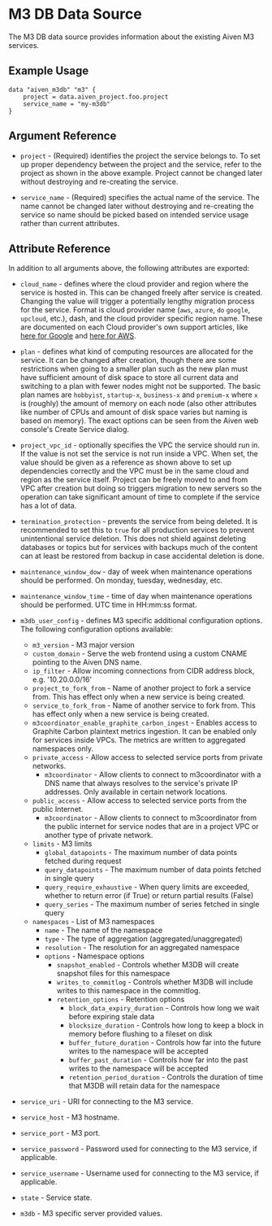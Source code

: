 # M3 DB Data Source

The M3 DB data source provides information about the existing Aiven M3 services.

## Example Usage

```hcl
data "aiven_m3db" "m3" {
    project = data.aiven_project.foo.project
    service_name = "my-m3db"
}
```

## Argument Reference

* `project` - (Required) identifies the project the service belongs to. To set up proper dependency
between the project and the service, refer to the project as shown in the above example.
Project cannot be changed later without destroying and re-creating the service.

* `service_name` - (Required) specifies the actual name of the service. The name cannot be changed
later without destroying and re-creating the service so name should be picked based on
intended service usage rather than current attributes.

## Attribute Reference

In addition to all arguments above, the following attributes are exported:

* `cloud_name` - defines where the cloud provider and region where the service is hosted
in. This can be changed freely after service is created. Changing the value will trigger
a potentially lengthy migration process for the service. Format is cloud provider name
(`aws`, `azure`, `do` `google`, `upcloud`, etc.), dash, and the cloud provider
specific region name. These are documented on each Cloud provider's own support articles,
like [here for Google](https://cloud.google.com/compute/docs/regions-zones/) and
[here for AWS](https://docs.aws.amazon.com/AmazonRDS/latest/UserGuide/Concepts.RegionsAndAvailabilityZones.html).

* `plan` - defines what kind of computing resources are allocated for the service. It can
be changed after creation, though there are some restrictions when going to a smaller
plan such as the new plan must have sufficient amount of disk space to store all current
data and switching to a plan with fewer nodes might not be supported. The basic plan
names are `hobbyist`, `startup-x`, `business-x` and `premium-x` where `x` is
(roughly) the amount of memory on each node (also other attributes like number of CPUs
and amount of disk space varies but naming is based on memory). The exact options can be
seen from the Aiven web console's Create Service dialog.

* `project_vpc_id` - optionally specifies the VPC the service should run in. If the value
is not set the service is not run inside a VPC. When set, the value should be given as a
reference as shown above to set up dependencies correctly and the VPC must be in the same
cloud and region as the service itself. Project can be freely moved to and from VPC after
creation but doing so triggers migration to new servers so the operation can take
significant amount of time to complete if the service has a lot of data.

* `termination_protection` - prevents the service from being deleted. It is recommended to
set this to `true` for all production services to prevent unintentional service
deletion. This does not shield against deleting databases or topics but for services
with backups much of the content can at least be restored from backup in case accidental
deletion is done.

* `maintenance_window_dow` - day of week when maintenance operations should be performed. 
On monday, tuesday, wednesday, etc.

* `maintenance_window_time` - time of day when maintenance operations should be performed. 
UTC time in HH:mm:ss format.

* `m3db_user_config` - defines M3 specific additional configuration options. The following 
configuration options available:
    * `m3_version` - M3 major version
    * `custom_domain` - Serve the web frontend using a custom CNAME pointing to the Aiven DNS name.
    * `ip_filter` - Allow incoming connections from CIDR address block, e.g. '10.20.0.0/16'
    * `project_to_fork_from` - Name of another project to fork a service from. This has
    effect only when a new service is being created.
    * `service_to_fork_from` - Name of another service to fork from. This has effect only 
    when a new service is being created.
    * `m3coordinator_enable_graphite_carbon_ingest` - Enables access to Graphite Carbon 
    plaintext metrics ingestion. It can be enabled only for services inside VPCs. The 
    metrics are written to aggregated namespaces only. 
    * `private_access` - Allow access to selected service ports from private networks.
        * `m3coordinator` - Allow clients to connect to m3coordinator with a DNS name that 
        always resolves to the service's private IP addresses. Only available in certain network locations.
    * `public_access` - Allow access to selected service ports from the public Internet.
        * `m3coordinator` - Allow clients to connect to m3coordinator from the public internet 
        for service nodes that are in a project VPC or another type of private network.
    * `limits` - M3 limits
        * `global_datapoints` - The maximum number of data points fetched during request
        * `query_datapoints` - The maximum number of data points fetched in single query
        * `query_require_exhaustive` - When query limits are exceeded, whether to return error 
        (if True) or return partial results (False)
        * `query_series` - The maximum number of series fetched in single query
    * `namespaces` - List of M3 namespaces
        * `name` - The name of the namespace
        * `type` - The type of aggregation (aggregated/unaggregated)
        * `resolution` - The resolution for an aggregated namespace
        * `options` - Namespace options
            * `snapshot_enabled` - Controls whether M3DB will create snapshot files for 
            this namespace
            * `writes_to_commitlog` - Controls whether M3DB will include writes to this 
            namespace in the commitlog.
            * `retention_options` - Retention options
                * `block_data_expiry_duration` - Controls how long we wait before expiring stale data
                * `blocksize_duration` - Controls how long to keep a block in memory before 
                flushing to a fileset on disk
                * `buffer_future_duration` - Controls how far into the future writes to 
                the namespace will be accepted
                * `buffer_past_duration` - Controls how far into the past writes to the 
                namespace will be accepted
                * `retention_period_duration` - Controls the duration of time that M3DB will 
                retain data for the namespace

* `service_uri` - URI for connecting to the M3 service.

* `service_host` - M3 hostname.

* `service_port` - M3 port.

* `service_password` - Password used for connecting to the M3 service, if applicable.

* `service_username` - Username used for connecting to the M3 service, if applicable.

* `state` - Service state.

* `m3db` - M3 specific server provided values.